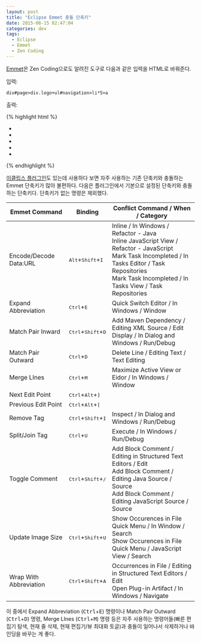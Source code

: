 ```yaml
---
layout: post
title: "Eclipse Emmet 충돌 단축키"
date: 2015-06-15 02:47:04
categories: dev
tags:
  - Eclipse
  - Emmet
  - Zen Coding
---
```


[Emmet](http://emmet.io/)은 Zen Coding으로도 알려진 도구로 다음과 같은 입력을 HTML로 바꿔준다.

입력:

    div#page>div.logo+ul#navigation>li*5>a

출력:

{% highlight html %}
<div id="page">
        <div class="logo"></div>
        <ul id="navigation">
                <li><a href=""></a></li>
                <li><a href=""></a></li>
                <li><a href=""></a></li>
                <li><a href=""></a></li>
                <li><a href=""></a></li>
        </ul>
</div>
{% endhighlight %}

[이클립스 플러그인](https://github.com/emmetio/emmet-eclipse)도 있는데 사용하다 보면 자주 사용하는 기존 단축키와 충돌하는 Emmet 단축키가 많아 불편하다. 다음은 플러그인에서 기본으로 설정된 단축키와 충돌하는 단축키다. 단축키가 없는 명령은 제외했다.

Emmet Command           | Binding                                       | Conflict Command / When / Category
----------------------- | --------------------------------------------- | -------------
Encode/Decode Data:URL  | <kbd>Alt</kbd>+<kbd>Shift</kbd>+<kbd>I</kbd>  | Inline / In Windows / Refactor - Java<br>Inline JavaScript View / Refactor - JavaScript<br>Mark Task Incompleted / In Tasks Editor / Task Repositories<br>Mark Task Incompleted / In Tasks View / Task Repositories
Expand Abbreviation     | <kbd>Ctrl</kbd>+<kbd>E</kbd>                  | Quick Switch Editor / In Windows / Window
Match Pair Inward       | <kbd>Ctrl</kbd>+<kbd>Shift</kbd>+<kbd>D</kbd> | Add Maven Dependency / Editing XML Source / Edit<br>Display / In Dialog and Windows / Run/Debug
Match Pair Outward      | <kbd>Ctrl</kbd>+<kbd>D</kbd>                  | Delete Line / Editing Text / Text Editing
Merge LInes             | <kbd>Ctrl</kbd>+<kbd>M</kbd>                  | Maximize Active View or Eidor / In Windows / Window
Next Edit Point         | <kbd>Ctrl</kbd>+<kbd>Alt</kbd>+<kbd>]</kbd>   |
Previous Edit Point     | <kbd>Ctrl</kbd>+<kbd>Alt</kbd>+<kbd>[</kbd>   |
Remove Tag              | <kbd>Ctrl</kbd>+<kbd>Shift</kbd>+<kbd>I</kbd> | Inspect / In Dialog and Windows / Run/Debug
Split/Join Tag          | <kbd>Ctrl</kbd>+<kbd>U</kbd>                  | Execute / In Windows / Run/Debug
Toggle Comment          | <kbd>Ctrl</kbd>+<kbd>Shift</kbd>+<kbd>/</kbd> | Add Block Comment / Editing in Structured Text Editors / Edit<br>Add Block Comment / Editing Java Source / Source<br>Add Block Comment / Editing JavaScript Source / Source
Update Image Size       | <kbd>Ctrl</kbd>+<kbd>Shift</kbd>+<kbd>U</kbd> | Show Occurences in File Quick Menu / In Window / Search<br>Show Occurences in File Quick Menu / JavaScript View / Search
Wrap With Abbreviation  | <kbd>Ctrl</kbd>+<kbd>Shift</kbd>+<kbd>A</kbd> | Occurrences in File / Editing in Structured Text Editors / Edit<br>Open Plug-in Artifact / In Windows / Navigate

이 중에서 Expand Abbreviation (<kbd>Ctrl</kbd>+<kbd>E</kbd>) 명령이나 Match Pair Outward (<kbd>Ctrl</kbd>+<kbd>D</kbd>) 명령, Merge LInes (<kbd>Ctrl</kbd>+<kbd>M</kbd>) 명령 등은 자주 사용하는 명령어들(빠른 편집기 탐색, 현재 줄 삭제, 현재 편집기/뷰 최대화 토글)과 충돌이 일어나서 삭제하거나 바인딩을 바꾸는 게 좋다.